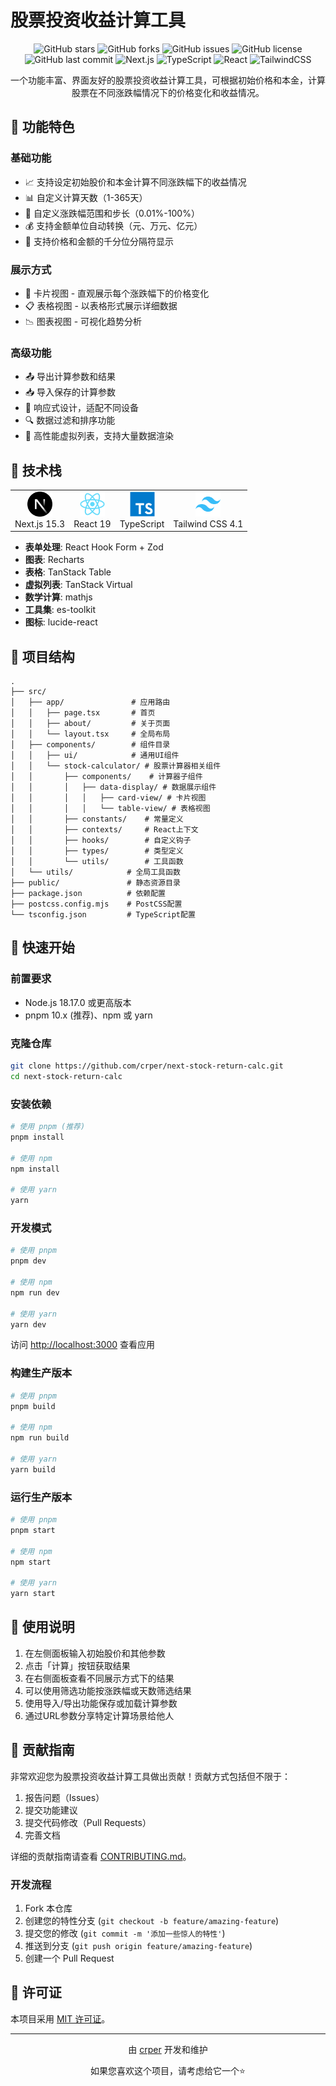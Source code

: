 # 股票投资收益计算工具

<div align="center">

![GitHub stars](https://img.shields.io/github/stars/crper/next-stock-return-calc?style=flat-square)
![GitHub forks](https://img.shields.io/github/forks/crper/next-stock-return-calc?style=flat-square)
![GitHub issues](https://img.shields.io/github/issues/crper/next-stock-return-calc?style=flat-square)
![GitHub license](https://img.shields.io/github/license/crper/next-stock-return-calc?style=flat-square)
![GitHub last commit](https://img.shields.io/github/last-commit/crper/next-stock-return-calc?style=flat-square)
![Next.js](https://img.shields.io/badge/Next.js-15.3.1-blue?style=flat-square)
![TypeScript](https://img.shields.io/badge/TypeScript-5-blue?style=flat-square)
![React](https://img.shields.io/badge/React-19-blue?style=flat-square)
![TailwindCSS](https://img.shields.io/badge/TailwindCSS-4.1-blue?style=flat-square)

</div>

<p align="center">一个功能丰富、界面友好的股票投资收益计算工具，可根据初始价格和本金，计算股票在不同涨跌幅情况下的价格变化和收益情况。</p>

## 🎯 功能特色

### 基础功能

- 📈 支持设定初始股价和本金计算不同涨跌幅下的收益情况
- 📊 自定义计算天数（1-365天）
- 🧮 自定义涨跌幅范围和步长（0.01%-100%）
- 💰 支持金额单位自动转换（元、万元、亿元）
- 🔢 支持价格和金额的千分位分隔符显示

### 展示方式

- 🎴 卡片视图 - 直观展示每个涨跌幅下的价格变化
- 📋 表格视图 - 以表格形式展示详细数据
- 📉 图表视图 - 可视化趋势分析

### 高级功能

- 📤 导出计算参数和结果
- 📥 导入保存的计算参数
- 📱 响应式设计，适配不同设备
- 🔍 数据过滤和排序功能
- 🔄 高性能虚拟列表，支持大量数据渲染

## 🔧 技术栈

<table>
<tr>
<td align="center">
<img src="https://raw.githubusercontent.com/devicons/devicon/master/icons/nextjs/nextjs-original.svg" width="40" height="40"/><br />
Next.js 15.3
</td>
<td align="center">
<img src="https://raw.githubusercontent.com/devicons/devicon/master/icons/react/react-original.svg" width="40" height="40"/><br />
React 19
</td>
<td align="center">
<img src="https://raw.githubusercontent.com/devicons/devicon/master/icons/typescript/typescript-original.svg" width="40" height="40"/><br />
TypeScript
</td>
<td align="center">
<img src="https://raw.githubusercontent.com/devicons/devicon/master/icons/tailwindcss/tailwindcss-original.svg" width="40" height="40"/><br />
Tailwind CSS 4.1
</td>
</tr>
</table>

- **表单处理**: React Hook Form + Zod
- **图表**: Recharts
- **表格**: TanStack Table
- **虚拟列表**: TanStack Virtual
- **数学计算**: mathjs
- **工具集**: es-toolkit
- **图标**: lucide-react

## 📁 项目结构

```
.
├── src/
│   ├── app/               # 应用路由
│   │   ├── page.tsx       # 首页
│   │   ├── about/         # 关于页面
│   │   └── layout.tsx     # 全局布局
│   ├── components/        # 组件目录
│   │   ├── ui/            # 通用UI组件
│   │   └── stock-calculator/ # 股票计算器相关组件
│   │       ├── components/    # 计算器子组件
│   │       │   ├── data-display/ # 数据展示组件
│   │       │   │   ├── card-view/ # 卡片视图
│   │       │   │   └── table-view/ # 表格视图
│   │       ├── constants/    # 常量定义
│   │       ├── contexts/     # React上下文
│   │       ├── hooks/        # 自定义钩子
│   │       ├── types/        # 类型定义
│   │       └── utils/        # 工具函数
│   └── utils/            # 全局工具函数
├── public/               # 静态资源目录
├── package.json          # 依赖配置
├── postcss.config.mjs    # PostCSS配置
└── tsconfig.json         # TypeScript配置
```

## 🚀 快速开始

### 前置要求

- Node.js 18.17.0 或更高版本
- pnpm 10.x (推荐)、npm 或 yarn

### 克隆仓库

```bash
git clone https://github.com/crper/next-stock-return-calc.git
cd next-stock-return-calc
```

### 安装依赖

```bash
# 使用 pnpm (推荐)
pnpm install

# 使用 npm
npm install

# 使用 yarn
yarn
```

### 开发模式

```bash
# 使用 pnpm
pnpm dev

# 使用 npm
npm run dev

# 使用 yarn
yarn dev
```

访问 [http://localhost:3000](http://localhost:3000) 查看应用

### 构建生产版本

```bash
# 使用 pnpm
pnpm build

# 使用 npm
npm run build

# 使用 yarn
yarn build
```

### 运行生产版本

```bash
# 使用 pnpm
pnpm start

# 使用 npm
npm start

# 使用 yarn
yarn start
```

## 📖 使用说明

1. 在左侧面板输入初始股价和其他参数
2. 点击「计算」按钮获取结果
3. 在右侧面板查看不同展示方式下的结果
4. 可以使用筛选功能按涨跌幅或天数筛选结果
5. 使用导入/导出功能保存或加载计算参数
6. 通过URL参数分享特定计算场景给他人

## 🤝 贡献指南

非常欢迎您为股票投资收益计算工具做出贡献！贡献方式包括但不限于：

1. 报告问题（Issues）
2. 提交功能建议
3. 提交代码修改（Pull Requests）
4. 完善文档

详细的贡献指南请查看 [CONTRIBUTING.md](.github/CONTRIBUTING.md)。

### 开发流程

1. Fork 本仓库
2. 创建您的特性分支 (`git checkout -b feature/amazing-feature`)
3. 提交您的修改 (`git commit -m '添加一些惊人的特性'`)
4. 推送到分支 (`git push origin feature/amazing-feature`)
5. 创建一个 Pull Request

## 📄 许可证

本项目采用 [MIT 许可证](LICENSE)。

---

<div align="center">
  <p>由 <a href="https://github.com/crper">crper</a> 开发和维护</p>
  <p>如果您喜欢这个项目，请考虑给它一个⭐️</p>
</div>
